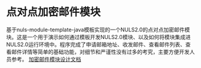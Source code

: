# 点对点加密邮件模块
基于nuls-module-template-java模板实现的一个NULS2.0的点对点加密邮件模块。这是一个用于演示如何通过模板开发NULS2.0模块、以及如何将模块集成进NULS2.0运行环境中。程序完成了申请邮箱地址、收发邮件、查看邮件列表、查看邮件详情等简单的基础功能，对细节和严谨性没有过多的考究，主要方便开发人员参考。
[加密邮件模块设计文档](./模块设计文档.md)
